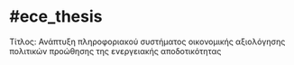 # #ece_thesis

Τίτλος: Ανάπτυξη πληροφοριακού συστήματος οικονομικής αξιολόγησης πολιτικών προώθησης της ενεργειακής αποδοτικότητας
